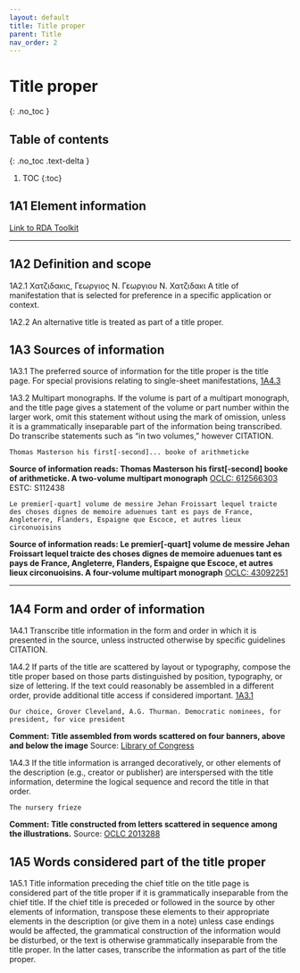 ```yaml
---
layout: default
title: Title proper
parent: Title
nav_order: 2
---
```


# Title proper
{: .no_toc }
## Table of contents
{: .no_toc .text-delta }

1. TOC
{:toc}

## 1A1 Element information

[Link to RDA Toolkit](https://beta.rdatoolkit.org/Content/Index?externalId=en-US_ala-4b9291c5-f525-37fd-b661-c469e763ce8a)

---

## 1A2 Definition and scope

<a name="1A2.1">1A2.1</a> Χατζιδακις, Γεωργιος Ν. Γεωργιου Ν. Χατζιδακι A title of manifestation that is selected for preference in a specific application or context.

<a name="1A2.2">1A2.2</a> An alternative title is treated as part of a title proper.


## 1A3 Sources of information

<a name="1A3.1">1A3.1</a> The preferred source of information for the title proper is the title page. For special provisions relating to single-sheet manifestations, [1A4.3](#1A4.3)

<a name="1A3.2">1A3.2</a> Multipart monographs. If the volume is part of a multipart monograph, and the title page gives a statement of the volume or part number within the larger work, omit this statement without using the mark of omission, unless it is a grammatically inseparable part of the information being transcribed. Do transcribe statements such as “in two volumes,” however CITATION.

```Thomas Masterson his first[-second]... booke of arithmeticke```

**Source of information reads: Thomas Masterson his first[-second] booke of arithmeticke. A two-volume multipart monograph**
[OCLC: 612566303](http://www.worldcat.org/oclc/612566303)
ESTC: S112438

```Le premier[-quart] volume de messire Jehan Froissart lequel traicte des choses dignes de memoire aduenues tant es pays de France, Angleterre, Flanders, Espaigne que Escoce, et autres lieux circonuoisins```

**Source of information reads: Le premier[-quart] volume de messire Jehan Froissart lequel traicte des choses dignes de memoire aduenues tant es pays de France, Angleterre, Flanders, Espaigne que Escoce, et autres lieux circonuoisins. A four-volume multipart monograph**
[OCLC: 43092251](http://www.worldcat.org/oclc/43092251)

---

## 1A4 Form and order of information

<a name="1A4.1">1A4.1</a> Transcribe title information in the form and order in which it is presented in the source, unless instructed otherwise by specific guidelines CITATION.

<a name="1A4.2">1A4.2</a> If parts of the title are scattered by layout or typography, compose the title proper based on those parts distinguished by position, typography, or size of lettering. If the text could reasonably be assembled in a different order, provide additional title access if considered important. [1A3.1](#1A3.1)

```Our choice, Grover Cleveland, A.G. Thurman. Democratic nominees, for president, for vice president```

**Comment: Title assembled from words scattered on four banners, above and below the image**
Source: [Library of Congress](https://www.loc.gov/resource/cph.3a06060/)

<a name="1A4.3">1A4.3</a> If the title information is arranged decoratively, or other elements of the description (e.g., creator or publisher) are interspersed with the title information, determine the logical sequence and record the title in that order.

```The nursery frieze```

**Comment: Title constructed from letters scattered in sequence among the illustrations.**
Source: [OCLC 2013288](http://www.worldcat.org/oclc/2013288) 

## 1A5 Words considered part of the title proper

<a name="1A5.1">1A5.1</a> Title information preceding the chief title on the title page is considered part of the title proper if it is grammatically inseparable from the chief title. If the chief title is preceded or followed in the source by other elements of information, transpose these elements to their appropriate elements in the description (or give them in a note) unless case endings would be affected, the grammatical construction of the information would be disturbed, or the text is otherwise grammatically inseparable from the title proper. In the latter cases, transcribe the information as part of the title proper.
